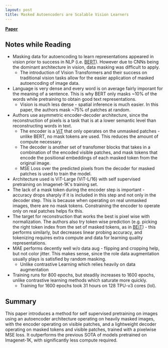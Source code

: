 ```yaml
---
layout: post
title: Masked Autoencoders are Scalable Vision Learners
---
```


[**Paper**](https://arxiv.org/pdf/2111.06377.pdf?ref=https://githubhelp.com)

## Notes while Reading
* Masking data for autoencoding to learn representations appeared in vision prior to success in NLP (i.e. [BERT](https://arxiv.org/pdf/1810.04805.pdf)). However due to CNNs being the dominant architecture in vision, data masking was difficult to apply.
    *  The introduction of Vision Transformers and their success on traditional vision tasks allow for the easier application of masked autoencoding of image data.
* Language is very dense and every word is on average fairly imporant for the meaning of a sentence. This is why BERT only masks ~10% of the words while pretraining to obtain good text representations.
    * Vision is much less dense - spatial inference is much easier. In this paper, the authors mask ~75% of patches at random.
* Authors use asymmetric encoder-decoder architecture, since the reconstruction of pixels is a task that is at a lower semantic level than reconstructing words in text.
    * The encoder is a [ViT](https://arxiv.org/pdf/2010.11929.pdf) that only operates on the unmasked patches - unlike BERT, no mask tokens are used. This reduces the amount of compute necessary.
    * The decoder is another set of transfomer blocks that takes in a combination of the encoded visible patches, and mask tokens that encode the positional embeddings of each masked token from the original image.
    * MSE Loss over the predicted pixels from the decoder for masked patches is used to train the model.
* Architecture used is ViT-Large (ViT-L/16) with self supervised pretraining on Imagenet-1K's training set.
* The lack of a mask token during the encoder step is important - accuracy drops sharply if it is included in this step and not only in the decoder step. This is because when operating on real unmasked images, there are no mask tokens. Constraining the encoder to operate only on real patches helps fix this.
* The target for reconstruction that works the best is pixel wise with normalization. The authors also try token wise prediction (e.g. picking the right token index from the set of masked tokens, as in [BEiT](https://arxiv.org/pdf/2106.08254.pdf)) - this performs similarly, but decreases linear probing accuracy, and tokenizing requires extra compute and data for learning quality representations.
* MAE performs decently well w/o data aug - flipping and cropping help, but not color jitter. This makes sense, since the role data augmentation usually plays is satisfied by random masking.
    * Unlike contrastive Learning which relies heavily on data augmentation
* Training runs for 800 epochs, but steadily increases to 1600 epochs, unlike contrastive learning methods which saturate more quickly.
    * Training for 1600 epochs took 31 hours on 128 TPU-v3 cores (lol).
    
## Summary
This paper introduces a method for self supervised pretraining on images using an autoencoder architecture operating on heavily masked images, with the encoder operating on visible patches, and a lightweight decoder operating on masked tokens and visible patches, trained with a pixelwise MSE loss. It outperforms the previous SOTA of models pretrained on Imagenet-1K, with significantly less compute required.